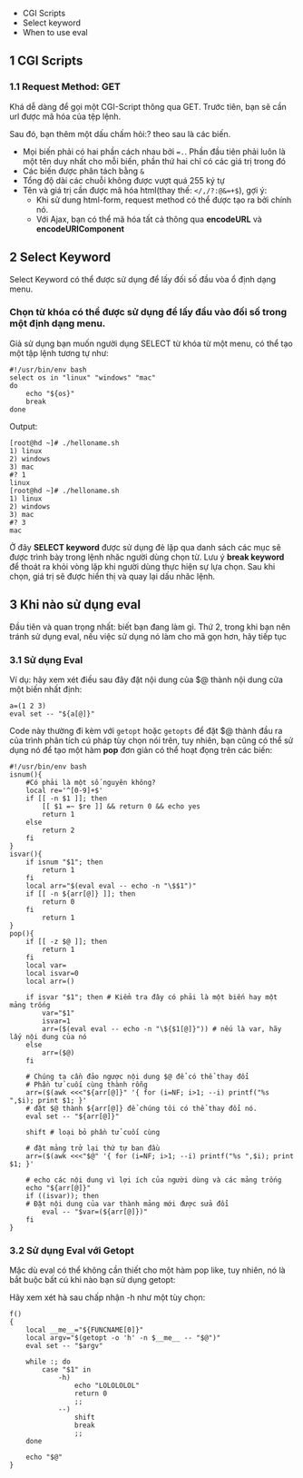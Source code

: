* CGI Scripts
* Select keyword
* When to use eval


## 1 CGI Scripts
### 1.1 Request Method: GET
Khá dễ dàng để gọi một CGI-Script thông qua GET. Trước tiên, bạn sẽ cần url được mã hóa của tệp lệnh.

Sau đó, bạn thêm một dấu chấm hỏi:? theo sau là các biến.
* Mọi biến phải có hai phần cách nhau bởi `=.`. Phần đầu tiên phải luôn là một tên duy nhất cho mỗi biến, phần thứ hai chỉ có các giá trị trong đó
* Các biến được phân tách bằng `&`
* Tổng độ dài các chuỗi không được vượt quá 255 ký tự
* Tên và giá trị cần được mã hóa html(thay thế: `</,/?:@&=+$`), gợi ý:
    * Khi sử dung html-form, request method có thể được tạo ra bởi chính nó.
    * Với Ajax, bạn có thể mã hóa tất cả thông qua **encodeURL** và **encodeURIComponent**

## 2 Select Keyword
Select Keyword có thể được sử dụng để lấy đối số đầu vòa ổ định dạng menu.
### Chọn từ khóa có thể được sử dụng để lấy đầu vào đối số trong một định dạng menu.
Giả sử dụng bạn muốn người dụng SELECT từ khóa từ một menu, có thể tạo một tập lệnh tương tự như:
```
#!/usr/bin/env bash
select os in "linux" "windows" "mac"
do
    echo "${os}"
    break
done
```
Output:
```
[root@hd ~]# ./helloname.sh 
1) linux
2) windows
3) mac
#? 1
linux
[root@hd ~]# ./helloname.sh 
1) linux
2) windows
3) mac
#? 3
mac
```
Ở đây **SELECT keyword** được sử dụng đẻ lặp qua danh sách các mục sẽ được trình bày trong lệnh nhăc người dùng chọn từ. Lưu ý **break keyword** để thoát ra khỏi vòng lặp khi người dùng thực hiện sự lựa chọn. Sau khi chọn, giá trị sẽ được hiển thị và quay lại dấu nhăc lệnh.
## 3 Khi nào sử dụng eval
Đầu tiên và quan trọng nhất: biết bạn đang làm gì. Thứ 2, trong khi bạn nên tránh sử dụng eval, nếu việc sử dụng nó làm cho mã gọn hơn, hãy tiếp tục
### 3.1 Sử dụng Eval
Ví dụ: hãy xem xét điều sau đây đặt nội dung của $@ thành nội dung cửa một biến nhất định: 
```
a=(1 2 3)
eval set -- "${a[@]}"
```
Code này thường đi kèm với `getopt` hoặc `getopts` để đặt $@ thành đầu ra của trình phân tích cú pháp tùy chọn nói trên, tuy nhiên, bạn cũng có thể sử dụng nó để tạo một hàm **pop** đơn giản có thể hoạt đọng trên các biến:
```
#!/usr/bin/env bash
isnum(){
    #Có phải là một số nguyên không?
    local re='^[0-9]+$'
    if [[ -n $1 ]]; then
        [[ $1 =~ $re ]] && return 0 && echo yes
        return 1
    else
        return 2
    fi
}
isvar(){
    if isnum "$1"; then
        return 1
    fi
    local arr="$(eval eval -- echo -n "\$$1")"
    if [[ -n ${arr[@]} ]]; then
        return 0
    fi
        return 1
}
pop(){
    if [[ -z $@ ]]; then
        return 1
    fi
    local var=
    local isvar=0
    local arr=()

    if isvar "$1"; then # Kiểm tra đây có phải là một biến hay một mảng trống
        var="$1"
        isvar=1
        arr=($(eval eval -- echo -n "\${$1[@]}")) # nếu là var, hãy lấy nội dung của nó
    else
        arr=($@)
    fi

    # Chúng ta cần đảo ngược nội dung $@ để có thể thay đổi
    # Phần tử cuối cùng thành rỗng
    arr=($(awk <<<"${arr[@]}" '{ for (i=NF; i>1; --i) printf("%s ",$i); print $1; }'
    # đặt $@ thành ${arr[@]} để chúng tôi có thể thay đổi nó.
    eval set -- "${arr[@]}"

    shift # loại bỏ phần tử cuối cùng

    # đặt mảng trở lại thứ tự ban đầu
    arr=($(awk <<<"$@" '{ for (i=NF; i>1; --i) printf("%s ",$i); print $1; }'

    # echo các nội dung vì lợi ích của người dùng và các mảng trống
    echo "${arr[@]}"
    if ((isvar)); then
    # Đặt nội dung của var thành mảng mới được sửa đổi
        eval -- "$var=(${arr[@]})"
    fi
}
```
### 3.2 Sử dụng Eval với Getopt
Mặc dù eval có thể không cần thiết cho một hàm pop like, tuy nhiên, nó là bắt buộc bất cú khi nào bạn sử dụng getopt:

Hãy xem xét hà sau chấp nhận -h như một tùy chọn:

```
f()
{
    local __me__="${FUNCNAME[0]}"
    local argv="$(getopt -o 'h' -n $__me__ -- "$@")"
    eval set -- "$argv"

    while :; do
        case "$1" in
            -h)
                echo "LOLOLOLOL"
                return 0
                ;;
            --)
                shift
                break
                ;;
    done

    echo "$@"
}
```

